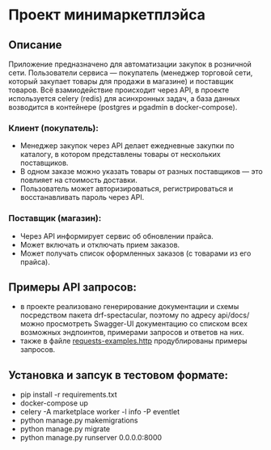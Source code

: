 # Проект минимаркетплэйса

## Описание

Приложение предназначено для автоматизации закупок в розничной сети. Пользователи сервиса — покупатель (менеджер торговой сети, который закупает товары для продажи в магазине) и поставщик товаров. Всё взамиодействие происходит через API, в проекте используется celery (redis) для асинхронных задач, а база данных возводится в контейнере (postgres и pgadmin в docker-compose).

### Клиент (покупатель):

- Менеджер закупок через API делает ежедневные закупки по каталогу, в котором представлены товары от нескольких поставщиков.
- В одном заказе можно указать товары от разных поставщиков — это повлияет на стоимость доставки.
- Пользователь может авторизироваться, регистрироваться и восстанавливать пароль через API.

### Поставщик (магазин):

- Через API информирует сервис об обновлении прайса.
- Может включать и отключать прием заказов.
- Может получать список оформленных заказов (с товарами из его прайса).

## Примеры API запросов:

- в проекте реализовано генерирование документации и схемы посредством пакета drf-spectacular, поэтому по адресу api/docs/ можно просмотреть Swagger-UI документацию со списком всех возможных эндпоинтов, примерами запросов и ответов на них.
- также в файле [requests-examples.http](https://github.com/pinocoladium/PET-MARKETPLACE/blob/main/requests-examples.http) продублированы примеры запросов.

## Установка и запсук в тестовом формате:

- pip install -r requirements.txt
- docker-compose up
- celery -A marketplace worker -l info -P eventlet
- python manage.py makemigrations
- python manage.py migrate
- python manage.py runserver 0.0.0.0:8000
